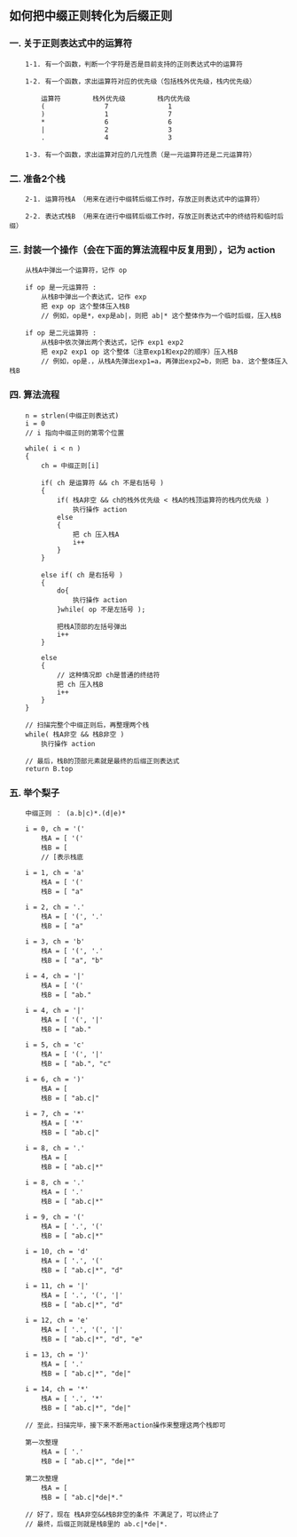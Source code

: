 ## 如何把中缀正则转化为后缀正则 ##



### 一. 关于正则表达式中的运算符 ###

        1-1. 有一个函数，判断一个字符是否是目前支持的正则表达式中的运算符  

        1-2. 有一个函数，求出运算符对应的优先级（包括栈外优先级，栈内优先级）  
        
            运算符        栈外优先级        栈内优先级  
            (               7               1  
            )               1               7  
            *               6               6  
            |               2               3  
            .               4               3  
        
        1-3. 有一个函数，求出运算对应的几元性质（是一元运算符还是二元运算符）  



### 二. 准备2个栈 ###

        2-1. 运算符栈A （用来在进行中缀转后缀工作时，存放正则表达式中的运算符）  
        
        2-2. 表达式栈B （用来在进行中缀转后缀工作时，存放正则表达式中的终结符和临时后缀）  



### 三. 封装一个操作（会在下面的算法流程中反复用到），记为 action ###

        从栈A中弹出一个运算符，记作 op  
        
        if op 是一元运算符 :  
            从栈B中弹出一个表达式，记作 exp  
            把 exp op 这个整体压入栈B  
            // 例如，op是*，exp是ab|，则把 ab|* 这个整体作为一个临时后缀，压入栈B  
            
        if op 是二元运算符 :  
            从栈B中依次弹出两个表达式，记作 exp1 exp2  
            把 exp2 exp1 op 这个整体（注意exp1和exp2的顺序）压入栈B  
            // 例如，op是.，从栈A先弹出exp1=a，再弹出exp2=b，则把 ba. 这个整体压入栈B  



### 四. 算法流程 ###

        n = strlen(中缀正则表达式)  
        i = 0  
        // i 指向中缀正则的第零个位置  
        
        while( i < n )  
        {  
            ch = 中缀正则[i]  
            
            if( ch 是运算符 && ch 不是右括号 )  
            {  
                if( 栈A非空 && ch的栈外优先级 < 栈A的栈顶运算符的栈内优先级 )  
                    执行操作 action  
                else  
                {  
                    把 ch 压入栈A  
                    i++  
                }  
            }  
            
            else if( ch 是右括号 )  
            {  
                do{  
                    执行操作 action  
                }while( op 不是左括号 );  
                
                把栈A顶部的左括号弹出  
                i++  
            }  
            
            else  
            {  
                // 这种情况即 ch是普通的终结符  
                把 ch 压入栈B  
                i++  
            }  
        }  
        
        // 扫描完整个中缀正则后，再整理两个栈  
        while( 栈A非空 && 栈B非空 )  
            执行操作 action  
        
        // 最后，栈B的顶部元素就是最终的后缀正则表达式  
        return B.top  



### 五. 举个梨子 ###

        中缀正则 ： (a.b|c)*.(d|e)*  
        
        i = 0, ch = '('  
            栈A = [ '('  
            栈B = [  
            // [表示栈底  
        
        i = 1, ch = 'a'  
            栈A = [ '('  
            栈B = [ "a"  
        
        i = 2, ch = '.'  
            栈A = [ '(', '.'  
            栈B = [ "a"  
        
        i = 3, ch = 'b'  
            栈A = [ '(', '.'  
            栈B = [ "a", "b"  
        
        i = 4, ch = '|'  
            栈A = [ '('  
            栈B = [ "ab."  
        
        i = 4, ch = '|'  
            栈A = [ '(', '|'  
            栈B = [ "ab."  
        
        i = 5, ch = 'c'  
            栈A = [ '(', '|'  
            栈B = [ "ab.", "c"  
        
        i = 6, ch = ')'  
            栈A = [  
            栈B = [ "ab.c|"  
        
        i = 7, ch = '*'  
            栈A = [ '*'  
            栈B = [ "ab.c|"  
        
        i = 8, ch = '.'  
            栈A = [  
            栈B = [ "ab.c|*"  
        
        i = 8, ch = '.'  
            栈A = [ '.'  
            栈B = [ "ab.c|*"  
        
        i = 9, ch = '('  
            栈A = [ '.', '('  
            栈B = [ "ab.c|*"  
        
        i = 10, ch = 'd'  
            栈A = [ '.', '('  
            栈B = [ "ab.c|*", "d"  
        
        i = 11, ch = '|'  
            栈A = [ '.', '(', '|'  
            栈B = [ "ab.c|*", "d"  
        
        i = 12, ch = 'e'  
            栈A = [ '.', '(', '|'  
            栈B = [ "ab.c|*", "d", "e"  
        
        i = 13, ch = ')'  
            栈A = [ '.'  
            栈B = [ "ab.c|*", "de|"  
        
        i = 14, ch = '*'  
            栈A = [ '.', '*'  
            栈B = [ "ab.c|*", "de|"  
        
        // 至此，扫描完毕，接下来不断用action操作来整理这两个栈即可  
        
        第一次整理  
            栈A = [ '.'  
            栈B = [ "ab.c|*", "de|*"  
        
        第二次整理  
            栈A = [  
            栈B = [ "ab.c|*de|*."  
        
        // 好了，现在 栈A非空&&栈B非空的条件 不满足了，可以终止了  
        // 最终，后缀正则就是栈B里的 ab.c|*de|*.  
